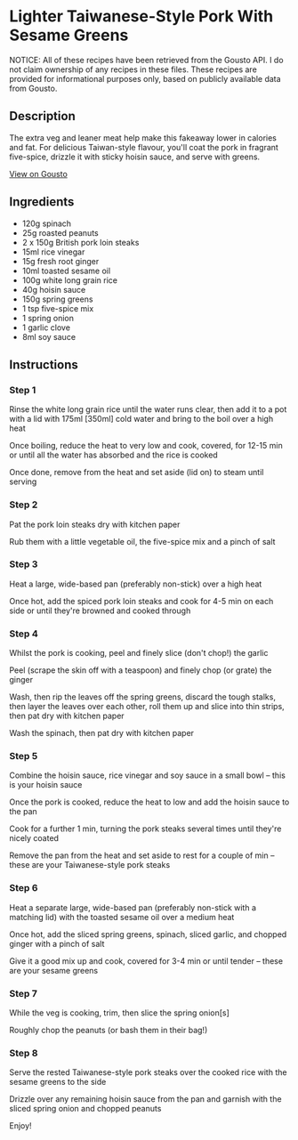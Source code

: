 # Lighter Taiwanese-Style Pork With Sesame Greens

NOTICE: All of these recipes have been retrieved from the Gousto API. I do not claim ownership of any recipes in these files. These recipes are provided for informational purposes only, based on publicly available data from Gousto.

## Description

The extra veg and leaner meat help make this fakeaway lower in calories and fat. For delicious Taiwan-style flavour, you'll coat the pork in fragrant five-spice, drizzle it with sticky hoisin sauce, and serve with greens. 

[View on Gousto](https://www.gousto.co.uk/recipes/cookbook/lighter-taiwanese-style-pork-with-sesame-greens)

## Ingredients

- 120g spinach
- 25g roasted peanuts
- 2 x 150g British pork loin steaks
- 15ml rice vinegar
- 15g fresh root ginger
- 10ml toasted sesame oil   
- 100g white long grain rice
- 40g hoisin sauce
- 150g spring greens
- 1 tsp five-spice mix
- 1 spring onion
- 1 garlic clove
- 8ml soy sauce

## Instructions


### Step 1

Rinse the white long grain rice until the water runs clear, then add it to a pot with a lid with 175ml <span class="text-danger">[350ml]</span> cold water and bring to the boil over a high heat 

Once boiling, reduce the heat to very low and cook, covered, for 12-15 min or until all the water has absorbed and the rice is cooked 

Once done, remove from the heat and set aside (lid on) to steam until serving


### Step 2

Pat the pork loin steaks dry with kitchen paper

Rub them with a little vegetable oil, the five-spice mix and a pinch of salt


### Step 3

Heat a large, wide-based pan (preferably non-stick) over a high heat

Once hot, add the spiced pork loin steaks and cook for 4-5 min on each side or until they're browned and cooked through


### Step 4

Whilst the pork is cooking, peel and finely slice (don't chop!) the garlic

Peel (scrape the skin off with a teaspoon) and finely chop (or grate) the ginger

Wash, then rip the leaves off the spring greens, discard the tough stalks, then layer the leaves over each other, roll them up and slice into thin strips, then pat dry with kitchen paper

Wash the spinach, then pat dry with kitchen paper


### Step 5

Combine the hoisin sauce, rice vinegar and soy sauce in a small bowl – this is your hoisin sauce

Once the pork is cooked, reduce the heat to low and add the hoisin sauce to the pan

Cook for a further 1 min, turning the pork steaks several times until they're nicely coated

Remove the pan from the heat and set aside to rest for a couple of min – these are your Taiwanese-style pork steaks


### Step 6

Heat a separate large, wide-based pan (preferably non-stick with a matching lid) with the toasted sesame oil over a medium heat

Once hot, add the sliced spring greens, spinach, sliced garlic, and chopped ginger with a pinch of salt

Give it a good mix up and cook, covered for 3-4 min or until tender – these are your sesame greens


### Step 7

While the veg is cooking, trim, then slice the spring onion<span class="text-danger">[s]</span>

Roughly chop the peanuts (or bash them in their bag!)

### Step 8

Serve the rested Taiwanese-style pork steaks over the cooked rice with the sesame greens to the side

Drizzle over any remaining hoisin sauce from the pan and garnish with the sliced spring onion and chopped peanuts

Enjoy!

